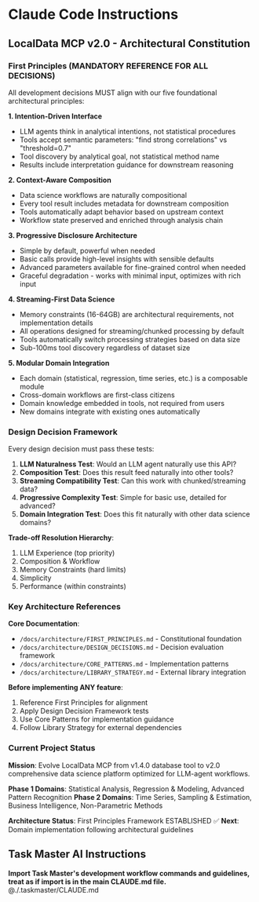 # Claude Code Instructions

## LocalData MCP v2.0 - Architectural Constitution

### First Principles (MANDATORY REFERENCE FOR ALL DECISIONS)

All development decisions MUST align with our five foundational architectural principles:

**1. Intention-Driven Interface**
- LLM agents think in analytical intentions, not statistical procedures
- Tools accept semantic parameters: "find strong correlations" vs "threshold=0.7"
- Tool discovery by analytical goal, not statistical method name
- Results include interpretation guidance for downstream reasoning

**2. Context-Aware Composition** 
- Data science workflows are naturally compositional
- Every tool result includes metadata for downstream composition
- Tools automatically adapt behavior based on upstream context
- Workflow state preserved and enriched through analysis chain

**3. Progressive Disclosure Architecture**
- Simple by default, powerful when needed
- Basic calls provide high-level insights with sensible defaults
- Advanced parameters available for fine-grained control when needed
- Graceful degradation - works with minimal input, optimizes with rich input

**4. Streaming-First Data Science**
- Memory constraints (16-64GB) are architectural requirements, not implementation details
- All operations designed for streaming/chunked processing by default
- Tools automatically switch processing strategies based on data size
- Sub-100ms tool discovery regardless of dataset size

**5. Modular Domain Integration**
- Each domain (statistical, regression, time series, etc.) is a composable module
- Cross-domain workflows are first-class citizens
- Domain knowledge embedded in tools, not required from users
- New domains integrate with existing ones automatically

### Design Decision Framework

Every design decision must pass these tests:
1. **LLM Naturalness Test**: Would an LLM agent naturally use this API?
2. **Composition Test**: Does this result feed naturally into other tools?
3. **Streaming Compatibility Test**: Can this work with chunked/streaming data?
4. **Progressive Complexity Test**: Simple for basic use, detailed for advanced?
5. **Domain Integration Test**: Does this fit naturally with other data science domains?

**Trade-off Resolution Hierarchy**: 
1. LLM Experience (top priority)
2. Composition & Workflow 
3. Memory Constraints (hard limits)
4. Simplicity 
5. Performance (within constraints)

### Key Architecture References

**Core Documentation**: 
- `/docs/architecture/FIRST_PRINCIPLES.md` - Constitutional foundation
- `/docs/architecture/DESIGN_DECISIONS.md` - Decision evaluation framework
- `/docs/architecture/CORE_PATTERNS.md` - Implementation patterns
- `/docs/architecture/LIBRARY_STRATEGY.md` - External library integration

**Before implementing ANY feature**:
1. Reference First Principles for alignment
2. Apply Design Decision Framework tests
3. Use Core Patterns for implementation guidance
4. Follow Library Strategy for external dependencies

### Current Project Status

**Mission**: Evolve LocalData MCP from v1.4.0 database tool to v2.0 comprehensive data science platform optimized for LLM-agent workflows.

**Phase 1 Domains**: Statistical Analysis, Regression & Modeling, Advanced Pattern Recognition
**Phase 2 Domains**: Time Series, Sampling & Estimation, Business Intelligence, Non-Parametric Methods

**Architecture Status**: First Principles Framework ESTABLISHED ✅
**Next**: Domain implementation following architectural guidelines

## Task Master AI Instructions
**Import Task Master's development workflow commands and guidelines, treat as if import is in the main CLAUDE.md file.**
@./.taskmaster/CLAUDE.md
